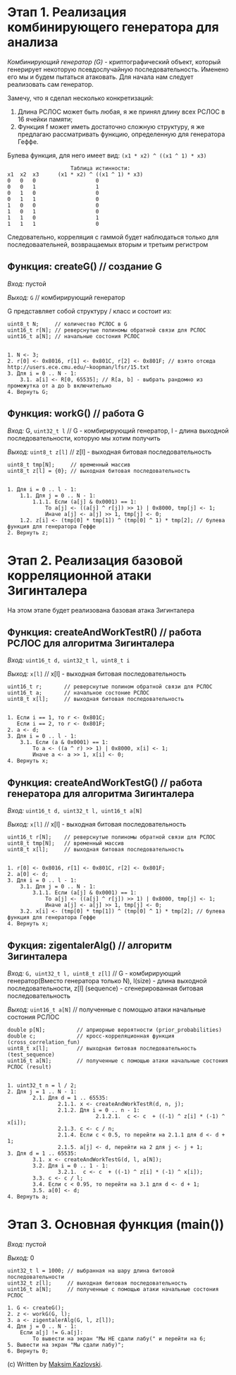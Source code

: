 Этап 1. Реализация комбинирующего генератора для анализа
=========================

*Комбинирующий генератор (G)* - криптографический объект, который генерирует некоторую псевдослучайную последовательность.
Именено его мы и будем пытаться атаковать. Для начала нам следует реализовать сам генератор.

Замечу, что я сделал несколько конкретизаций:
1) Длина РСЛОС может быть любая, я же принял длину всех РСЛОС в 16 ячейки памяти;
2) Функция f может иметь достаточно сложную структуру, я же предлагаю рассматривать функцию, определенную для генератора Геффе.
	
Булева функция, для него имеет вид: `(x1 * x2) ^ ((x1 ^ 1) * x3)`
	
	                    Таблица истинности:	
	x1	x2	x3		(x1 * x2) ^ ((x1 ^ 1) * x3)
	0	0	0		            0
	0	0	1		            1	
	0	1	0		            0
	0	1	1		            0
	1	0	0		            0
	1	0	1		            0
	1	1	0		            1
	1	1	1		            0

Следовательно, корреляция с гаммой будет наблюдаться только для последоваательней, возвращаемых вторым и третьим регистром 


Функция: createG() // создание G 
--------------------------  

*Вход:*  пустой 

*Выход:* `G` // комбирирующий генератор


G представляет собой структуру / класс и состоит из:
    
    uint8_t N;     // количество РСЛОС в G	
	uint16_t r[N]; // реверснутые полиномы обратной связи для РСЛОС
	uint16_t a[N]; // начальные состония РСЛОС	

	
    1. N <- 3;
    2. r[0] <- 0x8016, r[1] <- 0x801C, r[2] <- 0x801F; // взято отсюда http://users.ece.cmu.edu/~koopman/lfsr/15.txt
    3. Для i = 0 .. N - 1:			 
        3.1. a[i] <- R[0, 65535]; // R[a, b] - выбрать рандомно из промежутка от a до b включительно
    4. Вернуть G;
	
	
Функция: workG() // работа G
--------------------------  

*Вход:*  G, `uint32_t l` // G - комбирирующий генератор, l - длина выходной последовательности, которую мы хотим получить

*Выход:* `uint8_t z[l]`  // z[l] - выходная битовая последовательность


    uint8_t tmp[N];     // временный массив    
    uint8_t z[l] = {0}; // выходная битовая последовательность


    1. Для i = 0 .. l - 1:
        1.1. Для j = 0 .. N - 1:
            1.1.1. Если (a[j] & 0x0001) == 1:
                То a[j] <- ((a[j] ^ r[j]) >> 1) | 0x8000, tmp[j] <- 1;
                Иначе a[j] <- a[j] >> 1, tmp[j] <- 0;
        1.2. z[i] <- (tmp[0] * tmp[1]) ^ (tmp[0] ^ 1) * tmp[2]; // булева функция для генератора Геффе
    2. Вернуть z;
		
		
Этап 2. Реализация базовой корреляционной атаки Зигинталера
=========================


На этом этапе будет реализована базовая атака Зигинталера


Функция: createAndWorkTestR() // работа РСЛОС для алгоритма Зигинталера
--------------------------  

*Вход:*  `uint16_t d, uint32_t l, uint8_t i`

*Выход:* `x[l]` // x[l] - выходная битовая последовательность


    uint16_t r;       // реверснутые полином обратной связи для РСЛОС
    uint16_t a;       // начальное состоние РСЛОС
    uint8_t x[l];     // выходная битовая последовательность


    1. Если i == 1, то r <- 0x801C;
       Если i == 2, то r <- 0x801F;  		 
    2. a <- d;
    3. Для i = 0 .. l - 1:	
        3.1. Если (a & 0x0001) == 1:
            То a <- ((a ^ r) >> 1) | 0x8000, x[i] <- 1;
            Иначе a <- a >> 1, x[i] <- 0;	
    4. Вернуть x;

Функция: createAndWorkTestG() // работа генератора для алгоритма Зигинталера
--------------------------  

*Вход:*  `uint16_t d, uint32_t l, uint16_t a[N] `
 
*Выход:* `x[l]` // x[l] - выходная битовая последовательность


    uint16_t r[N];    // реверснутые полиномы обратной связи для РСЛОС
    uint8_t tmp[N];   // временный массив
    uint8_t x[l];     // выходная битовая последовательность


    1. r[0] <- 0x8016, r[1] <- 0x801C, r[2] <- 0x801F; 		 
    2. a[0] <- d;
    3. Для i = 0 .. l - 1:
        3.1. Для j = 0 .. N - 1:
            3.1.1. Если (a[j] & 0x0001) == 1:
                То a[j] <- ((a[j] ^ r[j]) >> 1) | 0x8000, tmp[j] <- 1;
                Иначе a[j] <- a[j] >> 1, tmp[j] <- 0;
        3.2. x[i] <- (tmp[0] * tmp[1]) ^ (tmp[0] ^ 1) * tmp[2]; // булева функция для генератора Геффе
    4. Вернуть x;


Фукция: zigentalerAlg() // алгоритм Зигинталера
--------------------------  

*Вход:* `G, uint32_t l, uint8_t z[l]` // G - комбирирующий генератор(Вместо генератора только N), l(size) - длина выходной последовательности, z[l] (sequence) - сгенерированная битовая последовательность

*Выход:* `uint16_t a[N]`              // полученные с помощью атаки начальные состония РСЛОС


    double p[N];          // априорные вероятности (prior_probabilities)
    double c;             // кросс-корреляционная функция (cross_correlation_fun)
    uint8_t x[l];         // выходная битовая последовательность (test_sequence)
    uint16_t a[N];        // полученные с помощью атаки начальные состония РСЛОС (result)


    1. uint32_t n = l / 2;
    2. Для j = 1 .. N - 1:
            2.1. Для d = 1 .. 65535:
                    2.1.1. x <- createAndWorkTestR(d, n, j);
                    2.1.2. Для i = 0 .. n - 1:
                                2.1.2.1.  с <- c  + ((-1) ^ z[i] * (-1) ^ x[i]);
                    2.1.3. c <- c / n;
                    2.1.4. Если c < 0.5, то перейти на 2.1.1 для d <- d + 1;
                    2.1.5. a[j] <- d, перейти на 2 для j <- j + 1;							
    3. Для d = 1 .. 65535:
            3.1. x <- createAndWorkTestG(d, l, a[N]);
            3.2. Для i = 0 .. 1 - 1:
                    3.2.1.  с <- c  + ((-1) ^ z[i] * (-1) ^ x[i]);
            3.3. c <- c / l;
            3.4. Если c < 0.95, то перейти на 3.1 для d <- d + 1;
            3.5. a[0] <- d;			
    4. Вернуть a;


Этап 3. Основная функция (main())
=========================

*Вход:* пустой

*Выход:* 0	

    uint32_t l = 1000; // выбранная на шару длина битовой последовательности
    uint32_t z[l];     // выходная битовая последовательность
    uint16_t a[N];     // полученные с помощью атаки начальные состония РСЛОС

    1. G <- createG();
    2. z <- workG(G, l);
    3. a <- zigentalerAlg(G, l, z[l]);
    4. Для j = 0 .. N - 1:
        Если a[j] != G.a[j]:
            То вывести на экран "Мы НЕ сдали лабу(" и перейти на 6;
    5. Вывести на экран "Мы сдали лабу)";
    6. Вернуть 0;

(c) Written by [Maksim Kazlovski](https://github.com/MaksimKazlovski/). 
